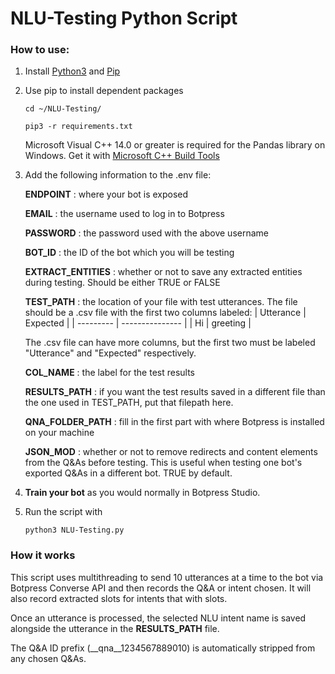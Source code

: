 # NLU-Testing Python Script

### How to use:

1. Install [Python3](https://www.python.org/downloads/) and [Pip](https://pypi.org/project/pip/)


2. Use pip to install dependent packages

    `cd ~/NLU-Testing/`

    `pip3 -r requirements.txt`
        
    Microsoft Visual C++ 14.0 or greater is required for the Pandas library on Windows. Get it with [Microsoft C++ Build Tools]( https://visualstudio.microsoft.com/visual-cpp-build-tools/)

3. Add the following information to the .env file:

    **ENDPOINT**
    : where your bot is exposed

    **EMAIL**
    : the username used to log in to Botpress

    **PASSWORD**
    : the password used with the above username

    **BOT_ID**
    : the ID of the bot which you will be testing
    
    **EXTRACT_ENTITIES**
    : whether or not to save any extracted entities during testing. Should be either TRUE or FALSE

    **TEST_PATH**
    : the location of your file with test utterances. The file should be a .csv file with the first two columns labeled:
    | Utterance | Expected        |
    | --------- | --------------- |
    | Hi        |   greeting      |
    
    The .csv file can have more columns, but the first two must be labeled "Utterance" and "Expected" respectively.

    **COL_NAME**
    : the label for the test results

    **RESULTS_PATH**
    : if you want the test results saved in a different file than the one used in TEST_PATH, put that filepath here.

    **QNA_FOLDER_PATH**
    : fill in the first part with where Botpress is installed on your machine
    
    **JSON_MOD**
    : whether or not to remove redirects and content elements from the Q&As before testing. This is useful when testing one bot's exported Q&As in a different bot. TRUE by default.

4. **Train your bot** as you would normally in Botpress Studio.

5. Run the script with

    `python3 NLU-Testing.py`
    

### How it works

This script uses multithreading to send 10 utterances at a time to the bot via Botpress Converse API and then records the Q&A or intent chosen. It will also record extracted slots for intents that with slots.

Once an utterance is processed, the selected NLU intent name is saved alongside the utterance in the **RESULTS_PATH** file.

The Q&A ID prefix (__qna__1234567889010) is automatically stripped from any chosen Q&As.
